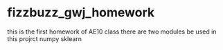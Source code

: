 # fizzbuzz_gwj_homework
this is the first homework of AE10 class
there are two modules be used in this projrct
numpy
sklearn
